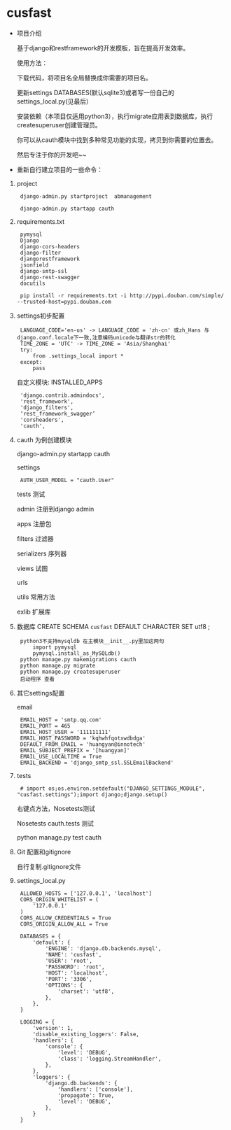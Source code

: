 
cusfast
===================


- 项目介绍


    基于django和restframework的开发模板，旨在提高开发效率。

    使用方法：

    下载代码，将项目名全局替换成你需要的项目名。

    更新settings DATABASES(默认sqlite3)或者写一份自己的 settings_local.py(见最后）

    安装依赖（本项目仅适用python3），执行migrate应用表到数据库，执行createsuperuser创建管理员。

    你可以从cauth模块中找到多种常见功能的实现，拷贝到你需要的位置去。

    然后专注于你的开发吧~~


- 重新自行建立项目的一些命令：


1. project

        django-admin.py startproject  abmanagement

        django-admin.py startapp cauth

2. requirements.txt

        pymysql
        Django
        django-cors-headers
        django-filter
        djangorestframework
        jsonfield
        django-smtp-ssl
        django-rest-swagger
        docutils

        pip install -r requirements.txt -i http://pypi.douban.com/simple/ --trusted-host=pypi.douban.com

3. settings初步配置


        LANGUAGE_CODE='en-us' -> LANGUAGE_CODE = 'zh-cn' 或zh_Hans 与django.conf.locale下一致,注意编码unicode与翻译str的转化
        TIME_ZONE = 'UTC' -> TIME_ZONE = 'Asia/Shanghai'
        try:
            from .settings_local import *
        except:
            pass


    自定义模块: INSTALLED_APPS

        'django.contrib.admindocs',
        'rest_framework',
        'django_filters',
        ‘rest_framework_swagger’
        'corsheaders',
        'cauth',

4. cauth 为例创建模块

    django-admin.py startapp cauth

    settings

        AUTH_USER_MODEL = "cauth.User"

    tests 测试

    admin 注册到django admin

    apps 注册包

    filters 过滤器

    serializers 序列器

    views 试图

    urls

    utils 常用方法

    exlib 扩展库


5. 数据库 CREATE SCHEMA `cusfast` DEFAULT CHARACTER SET utf8 ;

        python3不支持mysqldb 在主模块__init__.py里加这两句
            import pymysql
            pymysql.install_as_MySQLdb()
        python manage.py makemigrations cauth
        python manage.py migrate
        python manage.py createsuperuser
        启动程序 查看

6. 其它settings配置

    email

        EMAIL_HOST = 'smtp.qq.com'
        EMAIL_PORT = 465
        EMAIL_HOST_USER = '111111111'
        EMAIL_HOST_PASSWORD = 'kqhwhfqotxwdbdga'
        DEFAULT_FROM_EMAIL = 'huangyan@innotech'
        EMAIL_SUBJECT_PREFIX = '[huangyan]'
        EMAIL_USE_LOCALTIME = True
        EMAIL_BACKEND = 'django_smtp_ssl.SSLEmailBackend'

7. tests

	    # import os;os.environ.setdefault("DJANGO_SETTINGS_MODULE", "cusfast.settings");import django;django.setup()

	右键点方法，Nosetests测试

	Nosetests cauth.tests 测试

	python manage.py test cauth

8. Git 配置和gitignore

    自行复制.gitignore文件

9. settings_local.py


        ALLOWED_HOSTS = ['127.0.0.1', 'localhost']
        CORS_ORIGIN_WHITELIST = (
            '127.0.0.1'
        )
        CORS_ALLOW_CREDENTIALS = True
        CORS_ORIGIN_ALLOW_ALL = True

        DATABASES = {
            'default': {
                'ENGINE': 'django.db.backends.mysql',
                'NAME': 'cusfast',
                'USER': 'root',
                'PASSWORD': 'root',
                'HOST': 'localhost',
                'PORT': '3306',
                'OPTIONS': {
                    'charset': 'utf8',
                },
            },
        }

        LOGGING = {
            'version': 1,
            'disable_existing_loggers': False,
            'handlers': {
                'console': {
                    'level': 'DEBUG',
                    'class': 'logging.StreamHandler',
                },
            },
            'loggers': {
                'django.db.backends': {
                    'handlers': ['console'],
                    'propagate': True,
                    'level': 'DEBUG',
                },
            }
        }